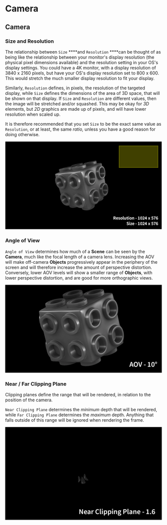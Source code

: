 # Camera

## Camera

### Size and Resolution

The relationship between `Size` ****and `Resolution` ****can be thought of as being like the relationship between your monitor's display resolution \(the physical pixel dimensions available\) and the resolution setting in your OS's display settings. You could have a 4K monitor, with a display resolution of 3840 x 2160 pixels, but have your OS's display resolution set to 800 x 600. This would stretch the much smaller display resolution to fit your display.

Similarly, `Resolution` defines, in pixels, the resolution of the targeted display, while `Size` defines the dimensions of the area of 3D space, that will be shown on that display. If `Size` and `Resolution` are different values, then the image will be stretched and/or squashed. This may be okay for _3D_ elements, but _2D_ graphics are made up of pixels, and will have lower resolution when scaled up.

It is therefore recommended that you set `Size` to be the exact same value as `Resolution`, or at least, the same _ratio,_ unless you have a good reason for doing otherwise.

![](../../.gitbook/assets/camerasizeandresolution.gif)

### Angle of View

`Angle of View` determines how much of a **Scene** can be seen by the **Camera**, much like the focal length of a camera lens. Increasing the AOV will make off-camera **Objects** progressively appear in the periphery of the screen and will therefore increase the amount of perspective distortion. Conversely, lower AOV levels will show a smaller range of **Objects**, with lower perspective distortion, and are good for more orthographic views.

![](../../.gitbook/assets/aov.gif)

### Near / Far Clipping Plane

Clipping planes define the range that will be rendered, in relation to the position of the camera.

`Near Clipping Plane` determines the _minimum_ depth that will be rendered, while `Far Clipping Plane` determines the _maximum_ depth. Anything that falls outside of this range will be ignored when rendering the frame.

![](../../.gitbook/assets/nearfarclipping.gif)



